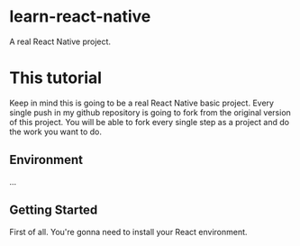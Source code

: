 # learn-react-native
A real React Native project.

# This tutorial

Keep in mind this is going to be a real React Native basic project. Every single push in my github repository is going to fork from the original version of this project. You will be able to fork every single step as a project and do the work you want to do. 

## Environment 

...

## Getting Started

First of all. You're gonna need to install your React environment. 

## 
